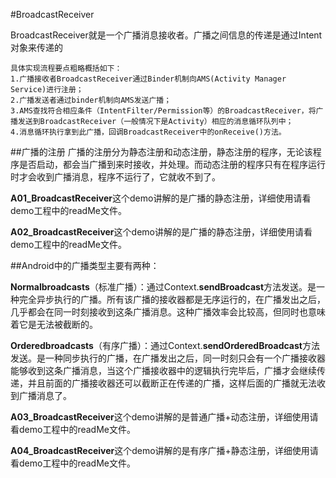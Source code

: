 #BroadcastReceiver

BroadcastReceiver就是一个广播消息接收者。广播之间信息的传递是通过Intent对象来传递的
   
    具体实现流程要点粗略概括如下：
    1.广播接收者BroadcastReceiver通过Binder机制向AMS(Activity Manager Service)进行注册；
    2.广播发送者通过binder机制向AMS发送广播；
    3.AMS查找符合相应条件（IntentFilter/Permission等）的BroadcastReceiver，将广播发送到BroadcastReceiver（一般情况下是Activity）相应的消息循环队列中；
    4.消息循环执行拿到此广播，回调BroadcastReceiver中的onReceive()方法。

##广播的注册
广播的注册分为静态注册和动态注册，静态注册的程序，无论该程序是否启动，都会当广播到来时接收，并处理。而动态注册的程序只有在程序运行时才会收到广播消息，程序不运行了，它就收不到了。

**A01_BroadcastReceiver**这个demo讲解的是广播的静态注册，详细使用请看demo工程中的readMe文件。

**A02_BroadcastReceiver**这个demo讲解的是广播的静态注册，详细使用请看demo工程中的readMe文件。

##Android中的广播类型主要有两种：

**Normalbroadcasts**（标准广播）：通过Context.**sendBroadcast**方法发送。是一种完全异步执行的广播。所有该广播的接收器都是无序运行的，在广播发出之后，几乎都会在同一时刻接收到这条广播消息。这种广播效率会比较高，但同时也意味着它是无法被截断的。

**Orderedbroadcasts**（有序广播）：通过Context.**sendOrderedBroadcast**方法发送。是一种同步执行的广播，在广播发出之后，同一时刻只会有一个广播接收器能够收到这条广播消息，当这个广播接收器中的逻辑执行完毕后，广播才会继续传递，并且前面的广播接收器还可以截断正在传递的广播，这样后面的广播就无法收到广播消息了。

**A03_BroadcastReceiver**这个demo讲解的是普通广播+动态注册，详细使用请看demo工程中的readMe文件。

**A04_BroadcastReceiver**这个demo讲解的是有序广播+静态注册，详细使用请看demo工程中的readMe文件。